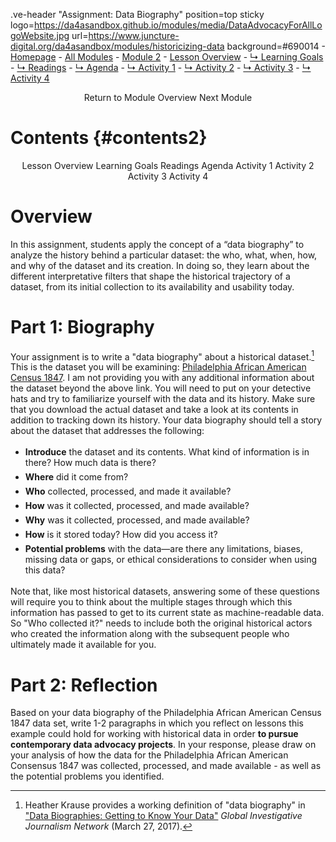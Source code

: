 <style>

    @import url('https://fonts.googleapis.com/css?family=Montserrat');

    @import 'https://cdn.jsdelivr.net/npm/@shoelace-style/shoelace@2.4.0/dist/components/button/button.js';

    #juncture { font-family: Montserrat; font-size: 20px; -hyphens: none; }
    
    #juncture a { color: #002868; }

    #juncture h1 { font-size: 32px; color: #BF0A31; font-weight: 600; }

    #juncture h2 { font-size: 28px; font-weight: 900}

    #juncture h3 { font-size: 24px; }
    
    #juncture h4 { font-size: 20px; color: #690114; font-style: italic; }

    #contents.section1 { font-size:40px; }
    
    #activities.section1 h2 { color: #002868; }

    ul li { padding: 3px 0px; }

    
</style>

.ve-header "Assignment: Data Biography" position=top sticky logo=https://da4asandbox.github.io/modules/media/DataAdvocacyForAllLogoWebsite.jpg url=https://www.juncture-digital.org/da4asandbox/modules/historicizing-data background=#690014
    - [Homepage](/historicizing-data/)
    - [All Modules](/historicizing-data/)
    - [Module 2](/historicizing-data/)
    - [Lesson Overview](#overview)
    - [↳ Learning Goals](#goals)
    - [↳ Readings](#readings)
    - [↳ Agenda](#agenda)
    - [↳ Activity 1](#activity1)
    - [↳ Activity 2](#activity2)
    - [↳ Activity 3](#activity3)
    - [↳ Activity 4](#activity4)

<p align=center>
    <sl-button href="/historicizing-data/" variant="default" size="large">Return to Module Overview</sl-button>
    <sl-button href="/assembling-data/" variant="default" size="large">Next Module</sl-button>
</p>

# Contents {#contents2}

<p align=center>
    <sl-button href="#overview" variant="neutral" size="large">Lesson Overview</sl-button>
    <sl-button href="#goals" variant="neutral" size="large">Learning Goals</sl-button>
    <sl-button href="#readings" variant="neutral" size="large">Readings</sl-button>
    <sl-button href="#agenda" variant="neutral" size="large">Agenda</sl-button>
    <sl-button href="#activity1" variant="neutral" size="large">Activity 1</sl-button>
    <sl-button href="#activity2" variant="neutral" size="large">Activity 2</sl-button>
    <sl-button href="#activity3" variant="neutral" size="large">Activity 3</sl-button>
    <sl-button href="#activity3" variant="neutral" size="large">Activity 4</sl-button>
</p>


# Overview

In this assignment, students apply the concept of a “data biography” to analyze the history behind a particular dataset: the who, what, when, how, and why of the dataset and its creation. In doing so, they learn about the different interpretative filters that shape the historical trajectory of a dataset, from its initial collection to its availability and usability today. 

# Part 1: Biography

Your assignment is to write a "data biography" about a historical dataset.[^1] This is the dataset you will be examining: [Philadelphia African American Census 1847](https://ds-pages.swarthmore.edu/paac/). I am not providing you with any additional information about the dataset beyond the above link. You will need to put on your detective hats and try to familiarize yourself with the data and its history. Make sure that you download the actual dataset and take a look at its contents in addition to tracking down its history. Your data biography should tell a story about the dataset that addresses the following:

- **Introduce** the dataset and its contents. What kind of information is in there? How much data is there?
- **Where** did it come from? 
- **Who** collected, processed, and made it available?
- **How** was it collected, processed, and made available?
- **Why** was it collected, processed, and made available?
- **How** is it stored today? How did you access it?
- **Potential problems** with the data—are there any limitations, biases, missing data or gaps, or ethical considerations to consider when using this data?

Note that, like most historical datasets, answering some of these questions will require you to think about the multiple stages through which this information has passed to get to its current state as machine-readable data. So "Who collected it?" needs to include both the original historical actors who created the information along with the subsequent people who ultimately made it available for you.

# Part 2: Reflection
Based on your data biography of the Philadelphia African American Census 1847 data set, write 1-2 paragraphs in which you reflect on lessons this example could hold for working with historical data in order **to pursue contemporary data advocacy projects**. In your response, please draw on your analysis of how the data for the Philadelphia African American Consensus 1847 was collected, processed, and made available - as well as the potential problems you identified.


[^1]: Heather Krause provides a working definition of "data biography" in ["Data Biographies: Getting to Know Your Data"](https://gijn.org/2017/03/27/data-biographies-getting-to-know-your-data/) *Global Investigative Journalism Network* (March 27, 2017).